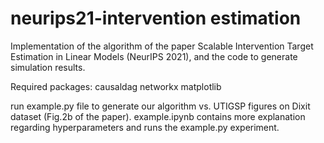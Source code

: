 # neurips21-intervention estimation
Implementation of the algorithm of the paper Scalable Intervention Target Estimation in Linear Models (NeurIPS 2021), and the code to generate simulation results.

Required packages:
causaldag
networkx
matplotlib

run example.py file to generate our algorithm vs. UTIGSP figures on Dixit dataset (Fig.2b of the paper).
example.ipynb contains more explanation regarding hyperparameters and runs the example.py experiment.
